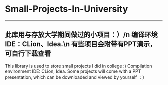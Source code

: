 # Small-Projects-In-University
------------------------------
此库用与存放大学期间做过的小项目：）/n
编译环境IDE：CLion、Idea.\n
有些项目会附带有PPT演示，可自行下载查看
------------------------------
This library is used to store small projects I did in college :)
Compilation environment IDE: CLion, Idea.
Some projects will come with a PPT presentation, which can be downloaded and viewed by yourself ：）
